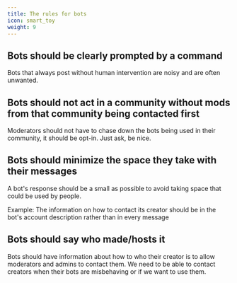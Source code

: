 ```yaml
---
title: The rules for bots
icon: smart_toy
weight: 9
---
```

## Bots should be clearly prompted by a command

Bots that always post without human intervention are noisy and are often unwanted.

## Bots should not act in a community without mods from that community being contacted first

Moderators should not have to chase down the bots being used in their community, it should be opt-in. Just ask, be nice.

## Bots should minimize the space they take with their messages

A bot's response should be a small as possible to avoid taking space that could be used by people.

Example: The information on how to contact its creator should be in the bot's account description rather than in every message

## Bots should say who made/hosts it

Bots should have information about how to who their creator is to allow moderators and admins to contact them. We need to be able to contact creators when their bots are misbehaving or if we want to use them.
